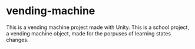 # vending-machine
This is a vending machine project made with Unity.
This is a school project, a vending machine object, made for the porpuses of learning states changes.

